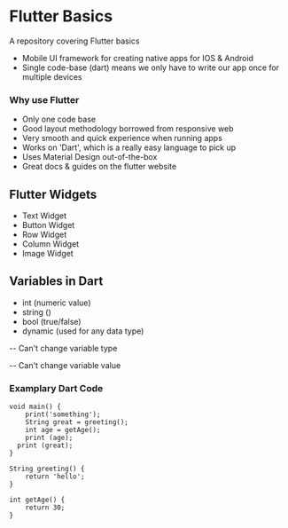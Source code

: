 # Flutter Basics

A repository covering Flutter basics

- Mobile UI framework for creating native apps for IOS & Android
- Single code-base (dart) means we only have to write our app once for multiple devices

### Why use Flutter

- Only one code base
- Good layout methodology borrowed from responsive web
- Very smooth and quick experience when running apps
- Works on 'Dart', which is a really easy language to pick up
- Uses Material Design out-of-the-box
- Great docs & guides on the flutter website

## Flutter Widgets

- Text Widget
- Button Widget
- Row Widget
- Column Widget
- Image Widget

## Variables in Dart

- int (numeric value)
- string ()
- bool (true/false)
- dynamic (used for any data type)

-- Can't change variable type

-- Can't change variable value

### Examplary Dart Code

	void main() {
		print('something');
		String great = greeting();
		int age = getAge();
		print (age);
	  print (great);
	}

	String greeting() {
 		return 'hello';
	}

	int getAge() {
		return 30;
	} 